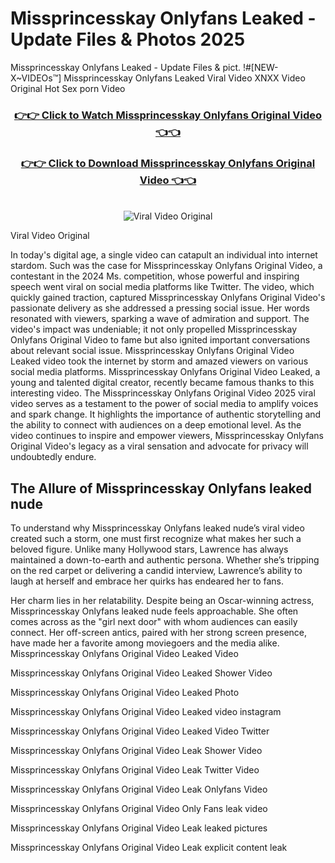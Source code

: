 # Missprincesskay Onlyfans Leaked - Update Files & Photos 2025

Missprincesskay Onlyfans Leaked - Update Files & pict. !#[NEW-X~VIDEOs™] Missprincesskay Onlyfans Leaked Viral Video XNXX Video Original Hot Sex porn Video
<br>
<div align="center">
<h3><a href="https://links2leaks.com?utm_source=missprincesskay&utm_medium=gitlong" rel="nofollow">👉👉 Click to Watch Missprincesskay Onlyfans Original Video 👈👈</a></h3>
<h3><a href="https://links2leaks.com?utm_source=missprincesskay&utm_medium=gitlong" rel="nofollow">👉👉 Click to Download Missprincesskay Onlyfans Original Video 👈👈</a></h3>
<br>
<a href="https://links2leaks.com?utm_source=missprincesskay&utm_medium=gitlong" rel="nofollow"><img src="https://i.ibb.co/Gkj2r4b/banner.png" alt="Viral Video Original" style="max-width: 100%; display: inline-block;" data-target="animated-image.originalImage"></a>
</div>

Viral Video Original

In today's digital age, a single video can catapult an individual into internet stardom. Such was the case for Missprincesskay Onlyfans Original Video, a contestant in the 2024 Ms. competition, whose powerful and inspiring speech went viral on social media platforms like Twitter.
The video, which quickly gained traction, captured Missprincesskay Onlyfans Original Video's passionate delivery as she addressed a pressing social issue. Her words resonated with viewers, sparking a wave of admiration and support. The video's impact was undeniable; it not only propelled Missprincesskay Onlyfans Original Video to fame but also ignited important conversations about relevant social issue.
Missprincesskay Onlyfans Original Video Leaked video took the internet by storm and amazed viewers on various social media platforms. Missprincesskay Onlyfans Original Video Leaked, a young and talented digital creator, recently became famous thanks to this interesting video.
The Missprincesskay Onlyfans Original Video 2025 viral video serves as a testament to the power of social media to amplify voices and spark change. It highlights the importance of authentic storytelling and the ability to connect with audiences on a deep emotional level. As the video continues to inspire and empower viewers, Missprincesskay Onlyfans Original Video's legacy as a viral sensation and advocate for privacy will undoubtedly endure.

<h2>The Allure of Missprincesskay Onlyfans leaked nude</h2>


To understand why Missprincesskay Onlyfans leaked nude’s viral video created such a storm, one must first recognize what makes her such a beloved figure. Unlike many Hollywood stars, Lawrence has always maintained a down-to-earth and authentic persona. Whether she’s tripping on the red carpet or delivering a candid interview, Lawrence’s ability to laugh at herself and embrace her quirks has endeared her to fans.

Her charm lies in her relatability. Despite being an Oscar-winning actress, Missprincesskay Onlyfans leaked nude feels approachable. She often comes across as the "girl next door" with whom audiences can easily connect. Her off-screen antics, paired with her strong screen presence, have made her a favorite among moviegoers and the media alike.
Missprincesskay Onlyfans Original Video Leaked Video

Missprincesskay Onlyfans Original Video Leaked Shower Video

Missprincesskay Onlyfans Original Video Leaked Photo

Missprincesskay Onlyfans Original Video Leaked video instagram

Missprincesskay Onlyfans Original Video Leaked Video Twitter

Missprincesskay Onlyfans Original Video Leak Shower Video

Missprincesskay Onlyfans Original Video Leak Twitter Video

Missprincesskay Onlyfans Original Video Leak Onlyfans Video

Missprincesskay Onlyfans Original Video Only Fans leak video

Missprincesskay Onlyfans Original Video Leak leaked pictures

Missprincesskay Onlyfans Original Video Leak explicit content leak
